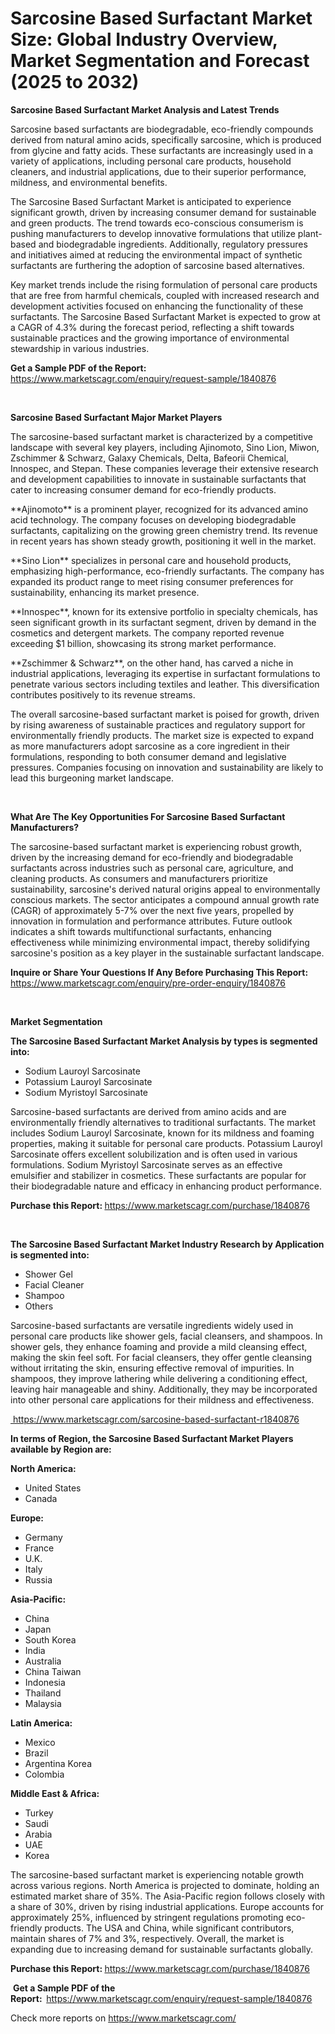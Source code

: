 <p><h1>Sarcosine Based Surfactant Market Size: Global Industry Overview, Market Segmentation and Forecast (2025 to 2032)</h1></p><p><strong>Sarcosine Based Surfactant Market Analysis and Latest Trends</strong></p>
<p><p>Sarcosine based surfactants are biodegradable, eco-friendly compounds derived from natural amino acids, specifically sarcosine, which is produced from glycine and fatty acids. These surfactants are increasingly used in a variety of applications, including personal care products, household cleaners, and industrial applications, due to their superior performance, mildness, and environmental benefits. </p><p>The Sarcosine Based Surfactant Market is anticipated to experience significant growth, driven by increasing consumer demand for sustainable and green products. The trend towards eco-conscious consumerism is pushing manufacturers to develop innovative formulations that utilize plant-based and biodegradable ingredients. Additionally, regulatory pressures and initiatives aimed at reducing the environmental impact of synthetic surfactants are furthering the adoption of sarcosine based alternatives. </p><p>Key market trends include the rising formulation of personal care products that are free from harmful chemicals, coupled with increased research and development activities focused on enhancing the functionality of these surfactants. The Sarcosine Based Surfactant Market is expected to grow at a CAGR of 4.3% during the forecast period, reflecting a shift towards sustainable practices and the growing importance of environmental stewardship in various industries.</p></p>
<p><strong>Get a Sample PDF of the Report:&nbsp;</strong> <a href="https://www.marketscagr.com/enquiry/request-sample/1840876?utm_campaign=2246&utm_medium=2&utm_source=Github&utm_content=ia&utm_term=03022025&utm_id=sarcosine-based-surfactant">https://www.marketscagr.com/enquiry/request-sample/1840876</a></p>
<p>&nbsp;</p>
<p><strong>Sarcosine Based Surfactant Major Market Players</strong></p>
<p><p>The sarcosine-based surfactant market is characterized by a competitive landscape with several key players, including Ajinomoto, Sino Lion, Miwon, Zschimmer & Schwarz, Galaxy Chemicals, Delta, Bafeorii Chemical, Innospec, and Stepan. These companies leverage their extensive research and development capabilities to innovate in sustainable surfactants that cater to increasing consumer demand for eco-friendly products.</p><p>**Ajinomoto** is a prominent player, recognized for its advanced amino acid technology. The company focuses on developing biodegradable surfactants, capitalizing on the growing green chemistry trend. Its revenue in recent years has shown steady growth, positioning it well in the market.</p><p>**Sino Lion** specializes in personal care and household products, emphasizing high-performance, eco-friendly surfactants. The company has expanded its product range to meet rising consumer preferences for sustainability, enhancing its market presence.</p><p>**Innospec**, known for its extensive portfolio in specialty chemicals, has seen significant growth in its surfactant segment, driven by demand in the cosmetics and detergent markets. The company reported revenue exceeding $1 billion, showcasing its strong market performance.</p><p>**Zschimmer & Schwarz**, on the other hand, has carved a niche in industrial applications, leveraging its expertise in surfactant formulations to penetrate various sectors including textiles and leather. This diversification contributes positively to its revenue streams.</p><p>The overall sarcosine-based surfactant market is poised for growth, driven by rising awareness of sustainable practices and regulatory support for environmentally friendly products. The market size is expected to expand as more manufacturers adopt sarcosine as a core ingredient in their formulations, responding to both consumer demand and legislative pressures. Companies focusing on innovation and sustainability are likely to lead this burgeoning market landscape.</p></p>
<p>&nbsp;</p>
<p><strong>What Are The Key Opportunities For Sarcosine Based Surfactant Manufacturers?</strong></p>
<p><p>The sarcosine-based surfactant market is experiencing robust growth, driven by the increasing demand for eco-friendly and biodegradable surfactants across industries such as personal care, agriculture, and cleaning products. As consumers and manufacturers prioritize sustainability, sarcosine's derived natural origins appeal to environmentally conscious markets. The sector anticipates a compound annual growth rate (CAGR) of approximately 5-7% over the next five years, propelled by innovation in formulation and performance attributes. Future outlook indicates a shift towards multifunctional surfactants, enhancing effectiveness while minimizing environmental impact, thereby solidifying sarcosine's position as a key player in the sustainable surfactant landscape.</p></p>
<p><strong>Inquire or Share Your Questions If Any Before Purchasing This Report:</strong> <a href="https://www.marketscagr.com/enquiry/pre-order-enquiry/1840876?utm_campaign=2246&utm_medium=2&utm_source=Github&utm_content=ia&utm_term=03022025&utm_id=sarcosine-based-surfactant">https://www.marketscagr.com/enquiry/pre-order-enquiry/1840876</a></p>
<p>&nbsp;</p>
<p><strong>Market Segmentation</strong></p>
<p><strong>The Sarcosine Based Surfactant Market Analysis by types is segmented into:</strong></p>
<p><ul><li>Sodium Lauroyl Sarcosinate</li><li>Potassium Lauroyl Sarcosinate</li><li>Sodium Myristoyl Sarcosinate</li></ul></p>
<p><p>Sarcosine-based surfactants are derived from amino acids and are environmentally friendly alternatives to traditional surfactants. The market includes Sodium Lauroyl Sarcosinate, known for its mildness and foaming properties, making it suitable for personal care products. Potassium Lauroyl Sarcosinate offers excellent solubilization and is often used in various formulations. Sodium Myristoyl Sarcosinate serves as an effective emulsifier and stabilizer in cosmetics. These surfactants are popular for their biodegradable nature and efficacy in enhancing product performance.</p></p>
<p><strong>Purchase this Report:&nbsp;</strong><a href="https://www.marketscagr.com/purchase/1840876?utm_campaign=2246&utm_medium=2&utm_source=Github&utm_content=ia&utm_term=03022025&utm_id=sarcosine-based-surfactant">https://www.marketscagr.com/purchase/1840876</a></p>
<p>&nbsp;</p>
<p><strong>The Sarcosine Based Surfactant Market Industry Research by Application is segmented into:</strong></p>
<p><ul><li>Shower Gel</li><li>Facial Cleaner</li><li>Shampoo</li><li>Others</li></ul></p>
<p><p>Sarcosine-based surfactants are versatile ingredients widely used in personal care products like shower gels, facial cleansers, and shampoos. In shower gels, they enhance foaming and provide a mild cleansing effect, making the skin feel soft. For facial cleansers, they offer gentle cleansing without irritating the skin, ensuring effective removal of impurities. In shampoos, they improve lathering while delivering a conditioning effect, leaving hair manageable and shiny. Additionally, they may be incorporated into other personal care applications for their mildness and effectiveness.</p></p>
<p><a href="https://www.marketscagr.com/sarcosine-based-surfactant-r1840876?utm_campaign=2246&utm_medium=2&utm_source=Github&utm_content=ia&utm_term=03022025&utm_id=sarcosine-based-surfactant">&nbsp;https://www.marketscagr.com/sarcosine-based-surfactant-r1840876</a></p>
<p><strong>In terms of Region, the Sarcosine Based Surfactant Market Players available by Region are:</strong></p>
<p>
    <p> <strong> North America: </strong>
        <ul>
            <li>United States</li>
            <li>Canada</li>
        </ul>
        </p> 
    <p> <strong> Europe: </strong>
        <ul>
            <li>Germany</li>
            <li>France</li>
            <li>U.K.</li>
            <li>Italy</li>
            <li>Russia</li>
        </ul>
        </p> 
    <p> <strong> Asia-Pacific: </strong>
        <ul>
            <li>China</li>
            <li>Japan</li>
            <li>South Korea</li>
            <li>India</li>
            <li>Australia</li>
            <li>China Taiwan</li>
            <li>Indonesia</li>
            <li>Thailand</li>
            <li>Malaysia</li>
        </ul>
        </p> 
    <p> <strong> Latin America: </strong>
        <ul>
            <li>Mexico</li>
            <li>Brazil</li>
            <li>Argentina Korea</li>
            <li>Colombia</li>
        </ul>
        </p> 
    <p> <strong> Middle East & Africa: </strong>
        <ul>
            <li>Turkey</li>
            <li>Saudi</li>
            <li>Arabia</li>
            <li>UAE</li>
            <li>Korea</li>
        </ul>
    </p>
    </p>
<p><p>The sarcosine-based surfactant market is experiencing notable growth across various regions. North America is projected to dominate, holding an estimated market share of 35%. The Asia-Pacific region follows closely with a share of 30%, driven by rising industrial applications. Europe accounts for approximately 25%, influenced by stringent regulations promoting eco-friendly products. The USA and China, while significant contributors, maintain shares of 7% and 3%, respectively. Overall, the market is expanding due to increasing demand for sustainable surfactants globally.</p></p>
<p><strong>Purchase this Report: </strong><a href="https://www.marketscagr.com/purchase/1840876?utm_campaign=2246&utm_medium=2&utm_source=Github&utm_content=ia&utm_term=03022025&utm_id=sarcosine-based-surfactant">https://www.marketscagr.com/purchase/1840876</a></p>
<p>&nbsp;<strong>Get a Sample PDF of the Report:&nbsp;&nbsp;</strong><a href="https://www.marketscagr.com/enquiry/request-sample/1840876?utm_campaign=2246&utm_medium=2&utm_source=Github&utm_content=ia&utm_term=03022025&utm_id=sarcosine-based-surfactant">https://www.marketscagr.com/enquiry/request-sample/1840876</a></p>
<p><strong></strong></p>
<p>Check more reports on <a href="https://www.marketscagr.com/?utm_campaign=2246&utm_medium=2&utm_source=Github&utm_content=ia&utm_term=03022025&utm_id=sarcosine-based-surfactant">https://www.marketscagr.com/</a></p>